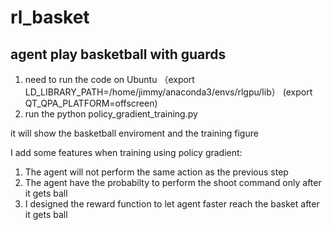 # rl_basket
agent play basketball with guards
---------------------------------
1. need to run the code on Ubuntu
（export LD_LIBRARY_PATH=/home/jimmy/anaconda3/envs/rlgpu/lib）
 (export QT_QPA_PLATFORM=offscreen)
2. run the python policy_gradient_training.py

it will show the basketball enviroment and the training figure

I add some features when training using policy gradient:
1. The agent will not perform the same action as the previous step
2. The agent have the probabilty to perform the shoot command only after it gets ball
3. I designed the reward function to let agent faster reach the basket after it gets ball
